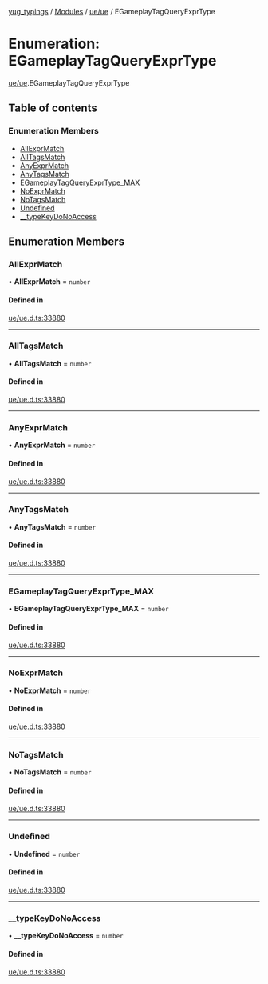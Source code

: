 [yug_typings](../README.md) / [Modules](../modules.md) / [ue/ue](../modules/ue_ue.md) / EGameplayTagQueryExprType

# Enumeration: EGameplayTagQueryExprType

[ue/ue](../modules/ue_ue.md).EGameplayTagQueryExprType

## Table of contents

### Enumeration Members

- [AllExprMatch](ue_ue.EGameplayTagQueryExprType.md#allexprmatch)
- [AllTagsMatch](ue_ue.EGameplayTagQueryExprType.md#alltagsmatch)
- [AnyExprMatch](ue_ue.EGameplayTagQueryExprType.md#anyexprmatch)
- [AnyTagsMatch](ue_ue.EGameplayTagQueryExprType.md#anytagsmatch)
- [EGameplayTagQueryExprType\_MAX](ue_ue.EGameplayTagQueryExprType.md#egameplaytagqueryexprtype_max)
- [NoExprMatch](ue_ue.EGameplayTagQueryExprType.md#noexprmatch)
- [NoTagsMatch](ue_ue.EGameplayTagQueryExprType.md#notagsmatch)
- [Undefined](ue_ue.EGameplayTagQueryExprType.md#undefined)
- [\_\_typeKeyDoNoAccess](ue_ue.EGameplayTagQueryExprType.md#__typekeydonoaccess)

## Enumeration Members

### AllExprMatch

• **AllExprMatch** = `number`

#### Defined in

[ue/ue.d.ts:33880](https://github.com/YugMetaverse/yug_typings/blob/25cad34/ue/ue.d.ts#L33880)

___

### AllTagsMatch

• **AllTagsMatch** = `number`

#### Defined in

[ue/ue.d.ts:33880](https://github.com/YugMetaverse/yug_typings/blob/25cad34/ue/ue.d.ts#L33880)

___

### AnyExprMatch

• **AnyExprMatch** = `number`

#### Defined in

[ue/ue.d.ts:33880](https://github.com/YugMetaverse/yug_typings/blob/25cad34/ue/ue.d.ts#L33880)

___

### AnyTagsMatch

• **AnyTagsMatch** = `number`

#### Defined in

[ue/ue.d.ts:33880](https://github.com/YugMetaverse/yug_typings/blob/25cad34/ue/ue.d.ts#L33880)

___

### EGameplayTagQueryExprType\_MAX

• **EGameplayTagQueryExprType\_MAX** = `number`

#### Defined in

[ue/ue.d.ts:33880](https://github.com/YugMetaverse/yug_typings/blob/25cad34/ue/ue.d.ts#L33880)

___

### NoExprMatch

• **NoExprMatch** = `number`

#### Defined in

[ue/ue.d.ts:33880](https://github.com/YugMetaverse/yug_typings/blob/25cad34/ue/ue.d.ts#L33880)

___

### NoTagsMatch

• **NoTagsMatch** = `number`

#### Defined in

[ue/ue.d.ts:33880](https://github.com/YugMetaverse/yug_typings/blob/25cad34/ue/ue.d.ts#L33880)

___

### Undefined

• **Undefined** = `number`

#### Defined in

[ue/ue.d.ts:33880](https://github.com/YugMetaverse/yug_typings/blob/25cad34/ue/ue.d.ts#L33880)

___

### \_\_typeKeyDoNoAccess

• **\_\_typeKeyDoNoAccess** = `number`

#### Defined in

[ue/ue.d.ts:33880](https://github.com/YugMetaverse/yug_typings/blob/25cad34/ue/ue.d.ts#L33880)
